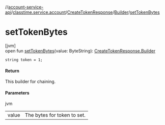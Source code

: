 //[account-service-api](../../../../index.md)/[classtime.service.account](../../index.md)/[CreateTokenResponse](../index.md)/[Builder](index.md)/[setTokenBytes](set-token-bytes.md)

# setTokenBytes

[jvm]\
open fun [setTokenBytes](set-token-bytes.md)(value: ByteString): [CreateTokenResponse.Builder](index.md)

`string token = 1;`

#### Return

This builder for chaining.

#### Parameters

jvm

| | |
|---|---|
| value | The bytes for token to set. |
